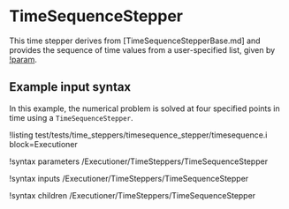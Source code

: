# TimeSequenceStepper

This time stepper derives from [TimeSequenceStepperBase.md] and provides the
sequence of time values from a user-specified list, given by
[!param](/Executioner/TimeSteppers/TimeSequenceStepper/time_sequence).

## Example input syntax

In this example, the numerical problem is solved at four specified points in time using
a `TimeSequenceStepper`.

!listing test/tests/time_steppers/timesequence_stepper/timesequence.i block=Executioner

!syntax parameters /Executioner/TimeSteppers/TimeSequenceStepper

!syntax inputs /Executioner/TimeSteppers/TimeSequenceStepper

!syntax children /Executioner/TimeSteppers/TimeSequenceStepper
